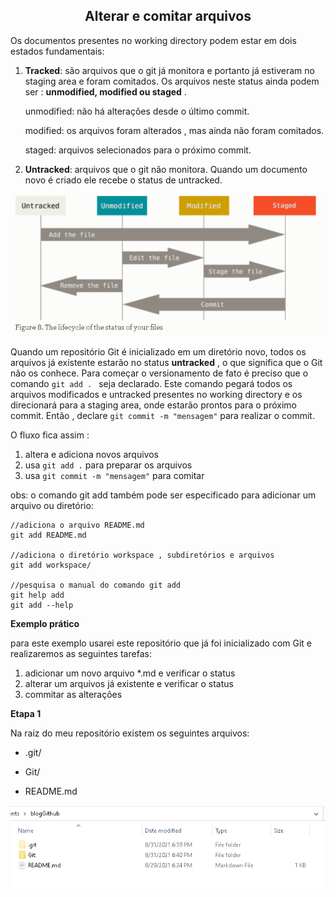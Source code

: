 <div align="center"><h2>Alterar e comitar arquivos</h2></div>

Os documentos presentes no working directory podem estar em dois estados fundamentais:

1. **Tracked**: são arquivos que o git já monitora e portanto já estiveram no staging area e foram comitados. Os arquivos neste status ainda podem ser : **unmodified, modified ou staged** .

   

   unmodified: não há alterações desde o último commit.

   modified: os arquivos foram alterados , mas ainda não foram comitados.

   staged: arquivos selecionados para o próximo commit.



2. **Untracked**: arquivos que o git não monitora. Quando um documento novo é criado ele recebe o status de untracked.



<div><img src="./images/cicloVida.png"></div>



Quando um repositório Git é inicializado em um diretório novo, todos os arquivos já existente estarão no status **untracked** , o que significa que o Git não os conhece. Para começar o versionamento de fato é preciso que o comando ``git add . `` seja declarado. Este comando pegará todos os arquivos modificados e untracked presentes no working directory e os direcionará para a staging area, onde estarão prontos para o próximo commit. Então , declare ``git commit -m "mensagem"`` para realizar o commit.

O fluxo fica assim :

1. altera e adiciona novos arquivos
2. usa ``git add .`` para preparar os arquivos
3. usa ``git commit -m "mensagem"`` para comitar

obs: o comando git add também pode ser especificado para adicionar um arquivo ou diretório:

```
//adiciona o arquivo README.md
git add README.md

//adiciona o diretório workspace , subdiretórios e arquivos
git add workspace/

//pesquisa o manual do comando git add
git help add
git add --help
```

 

**Exemplo prático**

para este exemplo usarei este repositório que já foi inicializado com Git e realizaremos as seguintes tarefas:

1. adicionar um novo arquivo *.md e verificar o status
2. alterar um arquivos já existente e verificar o status
3. commitar as alterações





**Etapa 1**

Na raiz do meu repositório existem os seguintes arquivos:

- .git/

- Git/
- README.md



<div><img src="./images/repoAntigo.png"></div>

